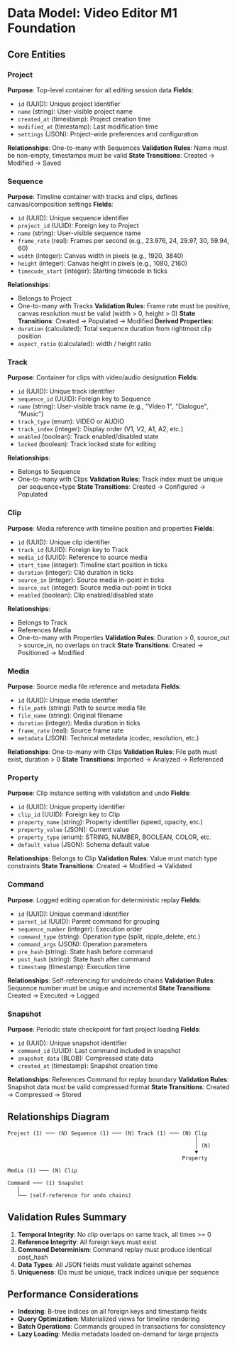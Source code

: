 # Data Model: Video Editor M1 Foundation

## Core Entities

### Project
**Purpose**: Top-level container for all editing session data
**Fields**:
- `id` (UUID): Unique project identifier
- `name` (string): User-visible project name
- `created_at` (timestamp): Project creation time
- `modified_at` (timestamp): Last modification time
- `settings` (JSON): Project-wide preferences and configuration

**Relationships**: One-to-many with Sequences
**Validation Rules**: Name must be non-empty, timestamps must be valid
**State Transitions**: Created → Modified → Saved

### Sequence
**Purpose**: Timeline container with tracks and clips, defines canvas/composition settings
**Fields**:
- `id` (UUID): Unique sequence identifier
- `project_id` (UUID): Foreign key to Project
- `name` (string): User-visible sequence name
- `frame_rate` (real): Frames per second (e.g., 23.976, 24, 29.97, 30, 59.94, 60)
- `width` (integer): Canvas width in pixels (e.g., 1920, 3840)
- `height` (integer): Canvas height in pixels (e.g., 1080, 2160)
- `timecode_start` (integer): Starting timecode in ticks

**Relationships**: 
- Belongs to Project
- One-to-many with Tracks
**Validation Rules**: Frame rate must be positive, canvas resolution must be valid (width > 0, height > 0)
**State Transitions**: Created → Populated → Modified
**Derived Properties**: 
- `duration` (calculated): Total sequence duration from rightmost clip position
- `aspect_ratio` (calculated): width / height ratio

### Track
**Purpose**: Container for clips with video/audio designation
**Fields**:
- `id` (UUID): Unique track identifier
- `sequence_id` (UUID): Foreign key to Sequence
- `name` (string): User-visible track name (e.g., "Video 1", "Dialogue", "Music")
- `track_type` (enum): VIDEO or AUDIO
- `track_index` (integer): Display order (V1, V2, A1, A2, etc.)
- `enabled` (boolean): Track enabled/disabled state
- `locked` (boolean): Track locked state for editing

**Relationships**: 
- Belongs to Sequence
- One-to-many with Clips
**Validation Rules**: Track index must be unique per sequence+type
**State Transitions**: Created → Configured → Populated

### Clip
**Purpose**: Media reference with timeline position and properties
**Fields**:
- `id` (UUID): Unique clip identifier
- `track_id` (UUID): Foreign key to Track
- `media_id` (UUID): Reference to source media
- `start_time` (integer): Timeline start position in ticks
- `duration` (integer): Clip duration in ticks
- `source_in` (integer): Source media in-point in ticks
- `source_out` (integer): Source media out-point in ticks
- `enabled` (boolean): Clip enabled/disabled state

**Relationships**: 
- Belongs to Track
- References Media
- One-to-many with Properties
**Validation Rules**: Duration > 0, source_out > source_in, no overlaps on track
**State Transitions**: Created → Positioned → Modified

### Media
**Purpose**: Source media file reference and metadata
**Fields**:
- `id` (UUID): Unique media identifier
- `file_path` (string): Path to source media file
- `file_name` (string): Original filename
- `duration` (integer): Media duration in ticks
- `frame_rate` (real): Source frame rate
- `metadata` (JSON): Technical metadata (codec, resolution, etc.)

**Relationships**: One-to-many with Clips
**Validation Rules**: File path must exist, duration > 0
**State Transitions**: Imported → Analyzed → Referenced

### Property
**Purpose**: Clip instance setting with validation and undo
**Fields**:
- `id` (UUID): Unique property identifier
- `clip_id` (UUID): Foreign key to Clip
- `property_name` (string): Property identifier (speed, opacity, etc.)
- `property_value` (JSON): Current value
- `property_type` (enum): STRING, NUMBER, BOOLEAN, COLOR, etc.
- `default_value` (JSON): Schema default value

**Relationships**: Belongs to Clip
**Validation Rules**: Value must match type constraints
**State Transitions**: Created → Modified → Validated

### Command
**Purpose**: Logged editing operation for deterministic replay
**Fields**:
- `id` (UUID): Unique command identifier
- `parent_id` (UUID): Parent command for grouping
- `sequence_number` (integer): Execution order
- `command_type` (string): Operation type (split, ripple_delete, etc.)
- `command_args` (JSON): Operation parameters
- `pre_hash` (string): State hash before command
- `post_hash` (string): State hash after command
- `timestamp` (timestamp): Execution time

**Relationships**: Self-referencing for undo/redo chains
**Validation Rules**: Sequence number must be unique and incremental
**State Transitions**: Created → Executed → Logged

### Snapshot
**Purpose**: Periodic state checkpoint for fast project loading
**Fields**:
- `id` (UUID): Unique snapshot identifier
- `command_id` (UUID): Last command included in snapshot
- `snapshot_data` (BLOB): Compressed state data
- `created_at` (timestamp): Snapshot creation time

**Relationships**: References Command for replay boundary
**Validation Rules**: Snapshot data must be valid compressed format
**State Transitions**: Created → Compressed → Stored

## Relationships Diagram

```
Project (1) ─── (N) Sequence (1) ─── (N) Track (1) ─── (N) Clip
                                                           │
                                                           │ (N)
                                                           ▼
                                                       Property
                                     
Media (1) ─── (N) Clip

Command ─── (1) Snapshot
   │
   └── (self-reference for undo chains)
```

## Validation Rules Summary

1. **Temporal Integrity**: No clip overlaps on same track, all times >= 0
2. **Reference Integrity**: All foreign keys must exist
3. **Command Determinism**: Command replay must produce identical post_hash
4. **Data Types**: All JSON fields must validate against schemas
5. **Uniqueness**: IDs must be unique, track indices unique per sequence

## Performance Considerations

- **Indexing**: B-tree indices on all foreign keys and timestamp fields
- **Query Optimization**: Materialized views for timeline rendering
- **Batch Operations**: Commands grouped in transactions for consistency
- **Lazy Loading**: Media metadata loaded on-demand for large projects